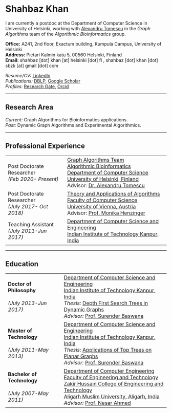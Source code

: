 # Shahbaz Khan
I am currently a postdoc at the Department of Computer Science in University of Helsinki, working with [Alexandru Tomescu](https://www.cs.helsinki.fi/u/tomescu/#) in the _Graph Algorithms_ team of the _Algorithmic Bioinformatics_ group.   

**Office:** A241, 2nd floor, Exactum building, Kumpula Campus, University of Helsinki  
**Address:** Pietari Kalmin katu 5, 00560 Helsinki, Finland  
**Email:** shahbaz \[dot\] khan \[at\] helsinki \[dot\] fi ,  shahbaz \[dot\] khan \[dot\] sbzk \[at\] gmail \[dot\] com  

_Resume/CV:_ [LinkedIn](https://www.linkedin.com/in/khanshahbaz/)  
_Publications:_  [DBLP](dblp.uni-trier.de/pers/k/Khan_0004:Shahbaz.html), [Google Scholar](https://scholar.google.com/citations?user=B2L-1BwAAAAJ&hl=en)  
_Profiles:_ [Research Gate](https://www.researchgate.net/profile/Shahbaz-Khan-20), [Orcid](https://orcid.org/0000-0001-9352-0088)

----------------------------------------

## Research Area
_Current:_ Graph Algorithms for Bioinformatics applications.  
_Past:_ Dynamic Graph Algorithms and Experimental Algorithmics.  

-------------------------------------

## Professional Experience

|      |      |
| :--- | :--- |
|Post Doctorate Researcher<br>_(Feb 2020- Present)_  | [Graph Algorithms Team](https://www2.helsinki.fi/en/researchgroups/algorithmic-bioinformatics/teams/graph-algorithms)<br>[Algorithmic Bioinformatics](https://www2.helsinki.fi/en/researchgroups/algorithmic-bioinformatics)<br> [Department of Computer Science](https://www2.helsinki.fi/en/computer-science)<br>  [University of Helsinki, Finland](https://www.helsinki.fi/en)<br> Advisor: [Dr. Alexandru Tomescu](https://www.cs.helsinki.fi/u/tomescu/#)|
| Post Doctorate Researcher<br>_(July 2017- Oct 2018)_ | [Theory and Applications of Algorithms](https://taa.cs.univie.ac.at/)<br> [Faculty of Computer Science](https://informatik.univie.ac.at/)<br>                         [University of Vienna, Austria](https://www.univie.ac.at/en/)<br>                       Advisor: [Prof. Monika Henzinger](https://taa.cs.univie.ac.at/team/person/40337/) | 
| Teaching Assistant<br>_(July 2011-Jun 2017)_ | [Department of Computer Science and Engineering](https://cse.iitk.ac.in/)<br> [Indian Institute of Technology Kanpur, India](https://www.iitk.ac.in/)|

----------------------------------------------------------
## Education

|      |     |
| :--- | :--- |
| **Doctor of Philosophy**<br><br>_(July 2013-Jun 2017)_ | [Department of Computer Science and Engineering](https://cse.iitk.ac.in/)<br>[Indian Institute of Technology Kanpur, India](https://www.iitk.ac.in/)<br>_Thesis:_ [Depth First Search Trees in Dynamic Graphs](https://shahbazk.github.io/Shahbaz_Khan_PhD_Thesis.pdf)<br>_Advisor:_ [Prof. Surender Baswana](https://www.cse.iitk.ac.in/users/sbaswana/)| 
| **Master of Technology** <br><br>_(July 2011-May 2013)_ | [Department of Computer Science and Engineering](https://cse.iitk.ac.in/)<br>[Indian Institute of Technology Kanpur, India](https://www.iitk.ac.in/)<br>_Thesis:_ [Applications of Top Trees on Planar Graphs](https://shahbazk.github.io/Shahbaz_Khan_MTech_Thesis.pdf)<br>_Advisor:_ [Prof. Surender Baswana](https://www.cse.iitk.ac.in/users/sbaswana/) |
| **Bachelor of Technology** <br><br>_(July 2007-May 2011)_ | [Department of Computer Engineering](https://amu.ac.in/department/computer-engineering)<br>[Faculty of Engineering and Technology](https://amu.ac.in/faculties/faculty-of-engineering-technology)<br>[Zakir Hussain College of Engineering and Technology](https://amu.ac.in/colleges/zakir-husain-college-of-engineering-and-technology)<br>[Aligarh Muslim University, Aligarh, India](https://www.amu.ac.in)<br>_Advisor:_ [Prof. Nesar Ahmed](https://amu.ac.in/faculty/computer-engineering/nesar-ahmad) |
 
